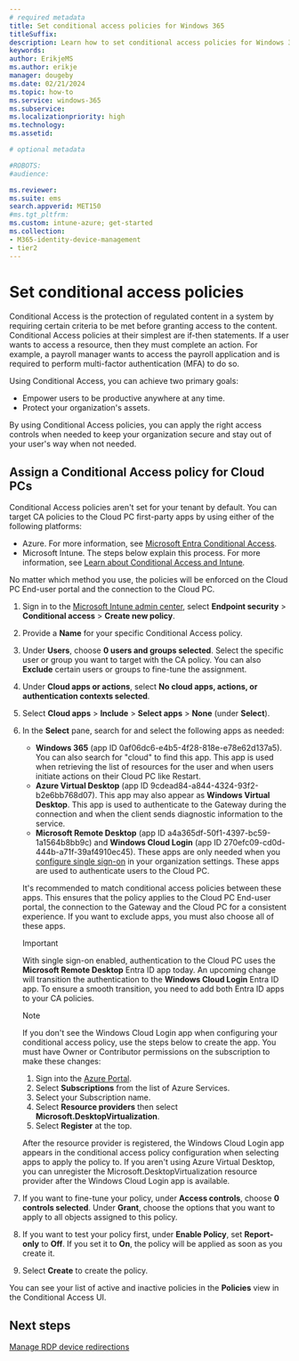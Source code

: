 ```yaml
---
# required metadata
title: Set conditional access policies for Windows 365
titleSuffix:
description: Learn how to set conditional access policies for Windows 365.
keywords:
author: ErikjeMS  
ms.author: erikje
manager: dougeby
ms.date: 02/21/2024
ms.topic: how-to
ms.service: windows-365
ms.subservice: 
ms.localizationpriority: high
ms.technology:
ms.assetid:

# optional metadata

#ROBOTS:
#audience:

ms.reviewer:
ms.suite: ems
search.appverid: MET150
#ms.tgt_pltfrm:
ms.custom: intune-azure; get-started
ms.collection:
- M365-identity-device-management
- tier2
---
```


# Set conditional access policies

Conditional Access is the protection of regulated content in a system by requiring certain criteria to be met before granting access to the content. Conditional Access policies at their simplest are if-then statements. If a user wants to access a resource, then they must complete an action. For example, a payroll manager wants to access the payroll application and is required to perform multi-factor authentication (MFA) to do so.

Using Conditional Access, you can achieve two primary goals:

- Empower users to be productive anywhere at any time.
- Protect your organization's assets.

By using Conditional Access policies, you can apply the right access controls when needed to keep your organization secure and stay out of your user's way when not needed.

## Assign a Conditional Access policy for Cloud PCs

Conditional Access policies aren't set for your tenant by default.  You can target CA policies to the Cloud PC first-party apps by using either of the following platforms:

- Azure. For more information, see [Microsoft Entra Conditional Access](/azure/active-directory/conditional-access/).
- Microsoft Intune. The steps below explain this process. For more information, see [Learn about Conditional Access and Intune](/mem/intune/protect/conditional-access).

No matter which method you use, the policies will be enforced on the Cloud PC End-user portal and the connection to the Cloud PC.

1. Sign in to the [Microsoft Intune admin center](https://go.microsoft.com/fwlink/?linkid=2109431), select **Endpoint security** > **Conditional access** > **Create new policy**.
2. Provide a **Name** for your specific Conditional Access policy.
3. Under **Users**, choose **0 users and groups selected**. Select the specific user or group you want to target with the CA policy. You can also **Exclude** certain users or groups to fine-tune the assignment.
4. Under **Cloud apps or actions**, select **No cloud apps, actions, or authentication contexts selected**.
5. Select **Cloud apps** > **Include** > **Select apps** > **None** (under **Select**).
6. In the **Select** pane, search for and select the following apps as needed:
    - **Windows 365** (app ID 0af06dc6-e4b5-4f28-818e-e78e62d137a5). You can also search for "cloud" to find this app. This app is used when retrieving the list of resources for the user and when users initiate actions on their Cloud PC like Restart.
    - **Azure Virtual Desktop** (app ID 9cdead84-a844-4324-93f2-b2e6bb768d07). This app may also appear as **Windows Virtual Desktop**. This app is used to authenticate to the Gateway during the connection and when the client sends diagnostic information to the service.
    - **Microsoft Remote Desktop** (app ID a4a365df-50f1-4397-bc59-1a1564b8bb9c) and **Windows Cloud Login** (app ID 270efc09-cd0d-444b-a71f-39af4910ec45). These apps are only needed when you [configure single sign-on](configure-single-sign-on.md) in your organization settings. These apps are used to authenticate users to the Cloud PC.

     It's recommended to match conditional access policies between these apps. This ensures that the policy applies to the Cloud PC End-user portal, the connection to the Gateway and the Cloud PC for a consistent experience. If you want to exclude apps, you must also choose all of these apps.

     > [!IMPORTANT]
     > With single sign-on enabled, authentication to the Cloud PC uses the **Microsoft Remote Desktop** Entra ID app today. An upcoming change will transition the authentication to the **Windows Cloud Login** Entra ID app. To ensure a smooth transition, you need to add both Entra ID apps to your CA policies.

     > [!NOTE]
     > If you don't see the Windows Cloud Login app when configuring your conditional access policy, use the steps below to create the app. You must have Owner or Contributor permissions on the subscription to make these changes:
     >
     >  1. Sign into the [Azure Portal](https://portal.azure.com).
     >  1. Select **Subscriptions** from the list of Azure Services.
     >  1. Select your Subscription name.
     >  1. Select **Resource providers** then select **Microsoft.DesktopVirtualization**.
     >  1. Select **Register** at the top.
     >
     > After the resource provider is registered, the Windows Cloud Login app appears in the conditional access policy configuration when selecting apps to apply the policy to. If you aren't using Azure Virtual Desktop, you can unregister the Microsoft.DesktopVirtualization resource provider after the Windows Cloud Login app is available.
7. If you want to fine-tune your policy, under **Access controls**, choose **0 controls selected**. Under **Grant**, choose the options that you want to apply to all objects assigned to this policy.
8. If you want to test your policy first, under **Enable Policy**, set **Report-only** to **Off**. If you set it to **On**, the policy will be applied as soon as you create it.
9. Select **Create** to create the policy.

You can see your list of active and inactive policies in the **Policies** view in the Conditional Access UI.

<!-- ########################## -->
## Next steps

[Manage RDP device redirections](manage-rdp-device-redirections.md)
